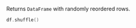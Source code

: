 [//]: # (title: shuffle)

<!---IMPORT org.jetbrains.kotlinx.dataframe.samples.api.Modify-->

Returns `DataFrame` with randomly reordered rows.

<!---FUN shuffle-->

```kotlin
df.shuffle()
```

<!---END-->
